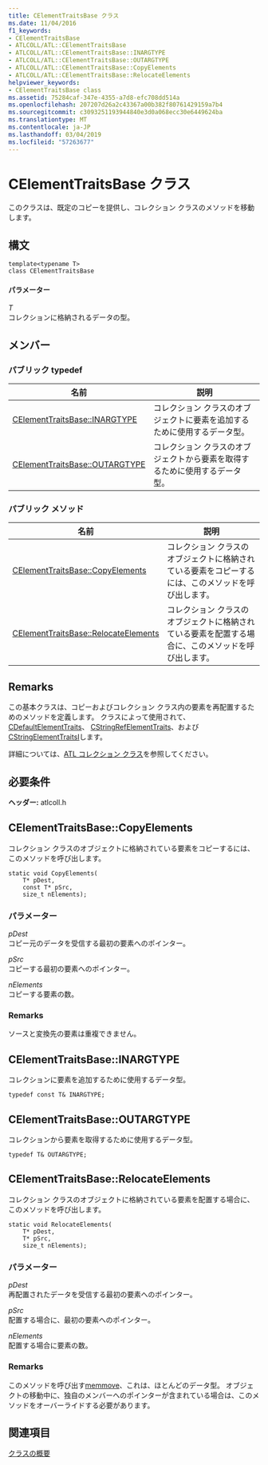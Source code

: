 ```yaml
---
title: CElementTraitsBase クラス
ms.date: 11/04/2016
f1_keywords:
- CElementTraitsBase
- ATLCOLL/ATL::CElementTraitsBase
- ATLCOLL/ATL::CElementTraitsBase::INARGTYPE
- ATLCOLL/ATL::CElementTraitsBase::OUTARGTYPE
- ATLCOLL/ATL::CElementTraitsBase::CopyElements
- ATLCOLL/ATL::CElementTraitsBase::RelocateElements
helpviewer_keywords:
- CElementTraitsBase class
ms.assetid: 75284caf-347e-4355-a7d8-efc708dd514a
ms.openlocfilehash: 207207d26a2c43367a00b382f80761429159a7b4
ms.sourcegitcommit: c3093251193944840e3d0a068ecc30e6449624ba
ms.translationtype: MT
ms.contentlocale: ja-JP
ms.lasthandoff: 03/04/2019
ms.locfileid: "57263677"
---
```

# <a name="celementtraitsbase-class"></a>CElementTraitsBase クラス

このクラスは、既定のコピーを提供し、コレクション クラスのメソッドを移動します。

## <a name="syntax"></a>構文

```
template<typename T>
class CElementTraitsBase
```

#### <a name="parameters"></a>パラメーター

*T*<br/>
コレクションに格納されるデータの型。

## <a name="members"></a>メンバー

### <a name="public-typedefs"></a>パブリック typedef

|名前|説明|
|----------|-----------------|
|[CElementTraitsBase::INARGTYPE](#inargtype)|コレクション クラスのオブジェクトに要素を追加するために使用するデータ型。|
|[CElementTraitsBase::OUTARGTYPE](#outargtype)|コレクション クラスのオブジェクトから要素を取得するために使用するデータ型。|

### <a name="public-methods"></a>パブリック メソッド

|名前|説明|
|----------|-----------------|
|[CElementTraitsBase::CopyElements](#copyelements)|コレクション クラスのオブジェクトに格納されている要素をコピーするには、このメソッドを呼び出します。|
|[CElementTraitsBase::RelocateElements](#relocateelements)|コレクション クラスのオブジェクトに格納されている要素を配置する場合に、このメソッドを呼び出します。|

## <a name="remarks"></a>Remarks

この基本クラスは、コピーおよびコレクション クラス内の要素を再配置するためのメソッドを定義します。 クラスによって使用されて、 [CDefaultElementTraits](../../atl/reference/cdefaultelementtraits-class.md)、 [CStringRefElementTraits](../../atl/reference/cstringrefelementtraits-class.md)、および[CStringElementTraitsI](../../atl/reference/cstringelementtraitsi-class.md)します。

詳細については、[ATL コレクション クラス](../../atl/atl-collection-classes.md)を参照してください。

## <a name="requirements"></a>必要条件

**ヘッダー:** atlcoll.h

##  <a name="copyelements"></a>  CElementTraitsBase::CopyElements

コレクション クラスのオブジェクトに格納されている要素をコピーするには、このメソッドを呼び出します。

```
static void CopyElements(
    T* pDest,
    const T* pSrc,
    size_t nElements);
```

### <a name="parameters"></a>パラメーター

*pDest*<br/>
コピー元のデータを受信する最初の要素へのポインター。

*pSrc*<br/>
コピーする最初の要素へのポインター。

*nElements*<br/>
コピーする要素の数。

### <a name="remarks"></a>Remarks

ソースと変換先の要素は重複できません。

##  <a name="inargtype"></a>  CElementTraitsBase::INARGTYPE

コレクションに要素を追加するために使用するデータ型。

```
typedef const T& INARGTYPE;
```

##  <a name="outargtype"></a>  CElementTraitsBase::OUTARGTYPE

コレクションから要素を取得するために使用するデータ型。

```
typedef T& OUTARGTYPE;
```

##  <a name="relocateelements"></a>  CElementTraitsBase::RelocateElements

コレクション クラスのオブジェクトに格納されている要素を配置する場合に、このメソッドを呼び出します。

```
static void RelocateElements(
    T* pDest,
    T* pSrc,
    size_t nElements);
```

### <a name="parameters"></a>パラメーター

*pDest*<br/>
再配置されたデータを受信する最初の要素へのポインター。

*pSrc*<br/>
配置する場合に、最初の要素へのポインター。

*nElements*<br/>
配置する場合に要素の数。

### <a name="remarks"></a>Remarks

このメソッドを呼び出す[memmove](../../c-runtime-library/reference/memmove-wmemmove.md)、これは、ほとんどのデータ型。 オブジェクトの移動中に、独自のメンバーへのポインターが含まれている場合は、このメソッドをオーバーライドする必要があります。

## <a name="see-also"></a>関連項目

[クラスの概要](../../atl/atl-class-overview.md)
